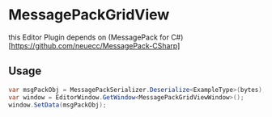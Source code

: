 # MessagePackGridView

this Editor Plugin depends on (MessagePack for C#)[https://github.com/neuecc/MessagePack-CSharp]

## Usage

```csharp
var msgPackObj = MessagePackSerializer.Deserialize<ExampleType>(bytes);
var window = EditorWindow.GetWindow<MessagePackGridViewWindow>();
window.SetData(msgPackObj);
```
